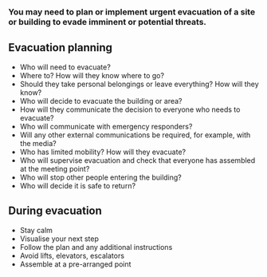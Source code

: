 [Title]: # (Site Evacuation)
[Order]: # (4)

### You may need to plan or implement urgent evacuation of a site or building to evade imminent or potential threats.  

## Evacuation planning

* Who will need to evacuate? 
* Where to? How will they know where to go? 
* Should they take personal belongings or leave everything? How will they know? 
* Who will decide to evacuate the building or area? 
* How will they communicate the decision to everyone who needs to evacuate? 
* Who will communicate with emergency responders? 
* Will any other external communications be required, for example, with the media? 
* Who has limited mobility? How will they evacuate? 
* Who will supervise evacuation and check that everyone has assembled at the meeting point?  
* Who will stop other people entering the building? 
* Who will decide it is safe to return? 

## During evacuation

* Stay calm 
* Visualise your next step
* Follow the plan and any additional instructions
* Avoid lifts, elevators, escalators
* Assemble at a pre-arranged point
